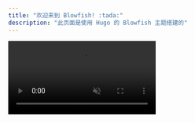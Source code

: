 ```yaml
---
title: "欢迎来到 Blowfish! :tada:"
description: "此页面是使用 Hugo 的 Blowfish 主题搭建的"
---
```



<section class="prose dark:prose-invert">
  <div class="mx-auto max-w-[200px] aspect-video">
    <video
      class="w-full h-full object-cover"
      src="/img/hg021b.mp4"
      autoplay
      muted
      loop
      playsinline
      disablePictureInPicture
      disableRemotePlayback
      controlsList="nodownload nofullscreen noremoteplayback"
    ></video>
  </div>
</section>


